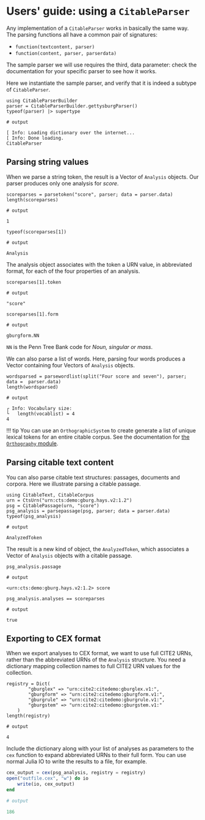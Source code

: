 # Users' guide: using a `CitableParser`

Any implementation of a `CitableParser` works in basically the same way.  The parsing functions all have a common pair of signatures:

- `function(textcontent, parser)`
- `function(content, parser, parserdata)`

The sample parser we will use requires the third, data parameter: check the documentation for your specific parser to see how it works.



Here we instantiate the sample parser, and verify that it is indeed a subtype of `CitableParser`.

```jldoctest parsing
using CitableParserBuilder
parser = CitableParserBuilder.gettysburgParser()
typeof(parser) |> supertype

# output

[ Info: Loading dictionary over the internet...
[ Info: Done loading.
CitableParser
```

## Parsing string values

When we parse a string token, the result is a Vector of `Analysis` objects. Our parser produces only one analysis for *score*.

```jldoctest parsing
scoreparses = parsetoken("score", parser; data = parser.data)
length(scoreparses)

# output

1
```
```jldoctest parsing
typeof(scoreparses[1])

# output

Analysis
```

The analysis object associates with the token a URN value, in abbreviated format, for each of the four properties of an analysis.

```jldoctest parsing
scoreparses[1].token

# output

"score"
```

```jldoctest parsing
scoreparses[1].form

# output

gburgform.NN
```

`NN` is the Penn Tree Bank code for *Noun, singular or mass*.

We can also parse a list of words. Here, parsing four words produces a Vector containing four Vectors of `Analysis` objects.

```jldoctest parsing
wordsparsed = parsewordlist(split("Four score and seven"), parser; data =  parser.data)
length(wordsparsed)

# output

┌ Info: Vocabulary size:
└   length(vocablist) = 4
4
```


!!! tip
    You can use an `OrthographicSystem` to create generate a list of unique lexical tokens for an entire citable corpus. See the documentation for [the `Orthography` module](https://hcmid.github.io/Orthography.jl/stable/guide/corpora/).




## Parsing citable text content


You can also parse citable text structures: passages, documents and corpora.  Here we illustrate parsing a citable passage.

```jldoctest parsing
using CitableText, CitableCorpus
urn = CtsUrn("urn:cts:demo:gburg.hays.v2:1.2")
psg = CitablePassage(urn, "score")
psg_analysis = parsepassage(psg, parser; data = parser.data)
typeof(psg_analysis)

# output

AnalyzedToken
```

The result is a new kind of object, the `AnalyzedToken`, which associates a Vector of `Analysis` objects with a citable passage.


```jldoctest parsing
psg_analysis.passage

# output

<urn:cts:demo:gburg.hays.v2:1.2> score
```

```jldoctest parsing
psg_analysis.analyses == scoreparses

# output

true
```

## Exporting to CEX format

When we export analyses to CEX format, we want to use full CITE2 URNs, rather than the abbreviated URNs of the `Analysis` structure.  You need a dictionary mapping collection names to full CITE2 URN values for the collection.

```jldoctest parsing
registry = Dict(
        "gburglex" => "urn:cite2:citedemo:gburglex.v1:",
        "gburgform" => "urn:cite2:citedemo:gburgform.v1:",
        "gburgrule" => "urn:cite2:citedemo:gburgrule.v1:",
        "gburgstem" => "urn:cite2:citedemo:gburgstem.v1:"
    )
length(registry)

# output

4
```

Include the dictionary along with your list of analyses as parameters to the `cex` function to expand abbreviated URNs to their full form.  You can use normal Julia IO to write the results to a file, for example.

```julia
cex_output = cex(psg_analysis, registry = registry)
open("outfile.cex", "w") do io
    write(io, cex_output)
end

# output

186
```